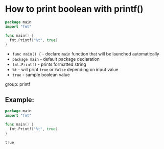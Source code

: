 # How to print boolean with printf()

```go
package main
import "fmt"

func main() {
  fmt.Printf("%t", true)
}
```

- `func main() {` - declare `main` function that will be launched automatically
- `package main` - default package declaration
- `fmt.Printf(` - prints formatted string
- `%t` - will print `true` or `false` depending on input value
- `true` - sample boolean value

group: printf

## Example: 
```go
package main
import "fmt"

func main() {
  fmt.Printf("%t", true)
}
```
```
true
```

